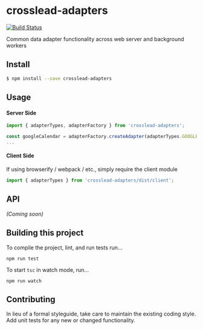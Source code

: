 # crosslead-adapters

[![Build Status](https://travis-ci.org/CrossLead/crosslead-adapters.svg?branch=master)](https://travis-ci.org/CrossLead/crosslead-adapters)

Common data adapter functionality across web server and background workers

## Install

```bash
$ npm install --save crosslead-adapters
```

## Usage

#### Server Side

```javascript
import { adapterTypes, adapterFactory } from 'crosslead-adapters';

const googleCalendar = adapterFactory.createAdapter(adapterTypes.GOOGLE_CALENDAR);
...
```

#### Client Side

If using browserify / webpack / etc., simply require the client module
```javascript
import { adapterTypes } from 'crosslead-adapters/dist/client';
```

## API

_(Coming soon)_


## Building this project

To compile the project, lint, and run tests run...

```shell
npm run test
```

To start `tsc` in watch mode, run...

```shell
npm run watch
```

## Contributing

In lieu of a formal styleguide, take care to maintain the existing coding style. Add unit tests for any new or changed functionality.
